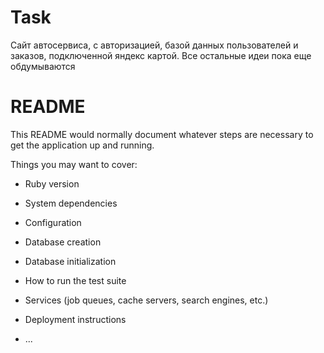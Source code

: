 # Task
Сайт автосервиса, с авторизацией, базой данных пользователей и заказов, подключенной яндекс картой. Все остальные идеи пока еще обдумываются

# README

This README would normally document whatever steps are necessary to get the
application up and running.

Things you may want to cover:

* Ruby version

* System dependencies

* Configuration

* Database creation

* Database initialization

* How to run the test suite

* Services (job queues, cache servers, search engines, etc.)

* Deployment instructions

* ...

